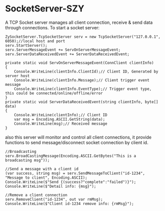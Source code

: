 # SocketServer-SZY
A TCP Socket server manages all client connection, receive &amp; send data through connections.
To start a socket server:

```Csharp
ZySocketServer.TcpSocketServer serv = new TcpSocketServer("127.0.0.1", 6050);//local host and port
serv.StartServer();
serv.ServerMessageEvent += ServOnServerMessageEvent;
serv.ServerDataReceivedEvent += ServerDataReceivedEvent;

private static void ServOnServerMessageEvent(ConnClient clientInfo)
{
    Console.WriteLine(clientInfo.ClientId);// Client ID, Generated by server host
    Console.WriteLine(clientInfo.Message);// Client trigger event message
    Console.WriteLine(clientInfo.EventType);// Trigger event type, this could be connected/online/offline/error
}
private static void ServerDataReceivedEvent(string clientInfo, byte[] data)
{
    Console.WriteLine(clientInfo);// Client ID
    var msg = Encoding.ASCII.GetString(data);
    Console.WriteLine(msg);// Received message
}
```
also this server will monitor and control all client connections, it provide functions to send message/disconnect socket connection by client id.

```CSharp
//Broadcasting
serv.BroadCastingMessage(Encoding.ASCII.GetBytes("This is a broadcasting msg"));

//Send a message with a client id
(var success, string msg) = serv.SendMessageToClient("id-1234", "Message to client", Encoding.ASCII);
Console.WriteLine($"Send {(success?"complete":"failed")}");
Console.WriteLine($"Detail info: {msg}");

//Remove a client connection
serv.RemoveClient("id-1234", out var rmMsg);
Console.WriteLine($"Client id-1234 remove info: {rmMsg}");
```
